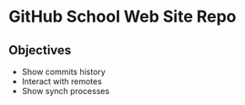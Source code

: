 # GitHub School Web Site Repo

## Objectives
* Show commits history
* Interact with remotes
* Show synch processes
